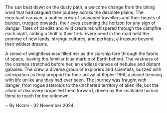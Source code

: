 
The sun beat down on the dusty path, a welcome change from the biting wind that had plagued their journey across the desolate plains. The merchant caravan, a motley crew of seasoned travellers and their beasts of burden, trudged onwards, their eyes scanning the horizon for any sign of danger. Tales of bandits and wild creatures whispered through the campfire each night, adding a thrill to their trek. Every bend in the road held the promise of new lands, strange cultures, and perhaps, a treasure beyond their wildest dreams. 

A sense of weightlessness filled her as the starship tore through the fabric of space, leaving the familiar blue marble of Earth behind.  The vastness of the cosmos stretched before her, an endless canvas of nebulae and distant galaxies. The crew, a diverse group of explorers and scientists, buzzed with anticipation as they prepped for their arrival at Kepler-186f, a planet teeming with life unlike any they had ever seen. The journey was fraught with danger, from rogue asteroids to the uncharted territory of alien life, but the allure of discovery propelled them forward, driven by the insatiable human thirst to reach for the unknown. 

~ By Hozmi - 02 November 2024
